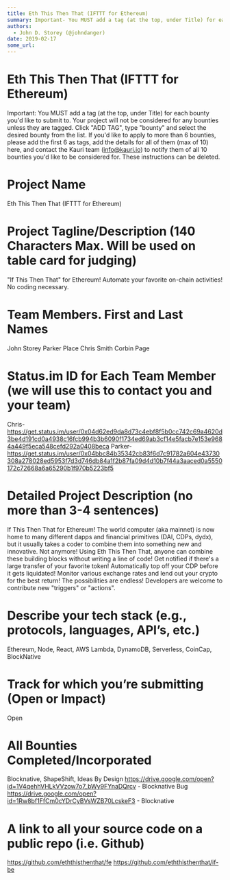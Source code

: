 ```yaml
---
title: Eth This Then That (IFTTT for Ethereum)
summary: Important- You MUST add a tag (at the top, under Title) for each bounty youd like to submit to. Your project will not be considered for any bounties unless they are tagged. Click ADD TAG, type bounty and select the desired bounty from the list. If youd like to apply to more than 6 bounties, please add the first 6 as tags, add the details for all of them (max of 10) here, and contact the Kauri team (info@kauri.io) to notify them of all 10 bounties youd like to be considered for. These instruction
authors:
  - John D. Storey (@johndanger)
date: 2019-02-17
some_url: 
---
```


# Eth This Then That (IFTTT for Ethereum)


Important: You MUST add a tag (at the top, under Title) for each bounty you'd like to submit to. Your project will not be considered for any bounties unless they are tagged. Click "ADD TAG", type "bounty" and select the desired bounty from the list. If you'd like to apply to more than 6 bounties, please add the first 6 as tags, add the details for all of them (max of 10) here, and contact the Kauri team (info@kauri.io) to notify them of all 10 bounties you'd like to be considered for. These instructions can be deleted.

# Project Name
Eth This Then That (IFTTT for Ethereum)

# Project Tagline/Description (140 Characters Max. Will be used on table card for judging)
"If This Then That" for Ethereum! Automate your favorite on-chain activities! No coding necessary.

# Team Members. First and Last Names
John Storey
Parker Place
Chris Smith
Corbin Page

# Status.im ID for Each Team Member (we will use this to contact you and your team)
Chris- https://get.status.im/user/0x04d62ed9da8d73c4ebf8f5b0cc742c69a4620d3be4d191cd0a4938c16fcb994b3b6090f1734ed69ab3cf14e5facb7e153e9684a449f5eca548cefd292a0408beca
Parker- https://get.status.im/user/0x04bbc84b35342cb83f6d7c91782a604e43730308a278028ed5953f7d3d746db84a1f2b87fa09d4d10b7f44a3aaced0a5550172c72668a6a65290b1f970b5223bf5


# Detailed Project Description (no more than 3-4 sentences)
If This Then That for Ethereum! The world computer (aka mainnet) is now home to many different dapps and financial primitives (DAI, CDPs, dydx), but it usually takes a coder to combine them into something new and innovative. Not anymore! Using Eth This Then That, anyone can combine these building blocks without writing a line of code! Get notified if there's a large transfer of your favorite token! Automatically top off your CDP before it gets liquidated! Monitor various exchange rates and lend out your crypto for the best return! The possibilities are endless! Developers are welcome to contribute new "triggers" or "actions".

# Describe your tech stack (e.g., protocols, languages, API’s, etc.)
Ethereum, Node, React, AWS Lambda, DynamoDB, Serverless, CoinCap, BlockNative

# Track for which you’re submitting (Open or Impact)
Open

# All Bounties Completed/Incorporated
Blocknative, ShapeShift, Ideas By Design
https://drive.google.com/open?id=1V4qehhVHLkVVzow7o7_bWy9FYnaDQrcv - Blocknative Bug
https://drive.google.com/open?id=1Rw8bf1FfCm0cYDrCyBVsWZB70LcskeF3 - Blocknative 


# A link to all your source code on a public repo (i.e. Github)
https://github.com/eththisthenthat/fe
https://github.com/eththisthenthat/if-be



